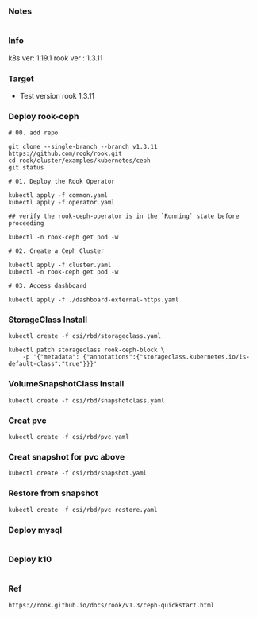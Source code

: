 ###  Notes
```
```

### Info
k8s ver: 1.19.1
rook ver : 1.3.11

### Target
- Test version rook 1.3.11

### Deploy rook-ceph
```
# 00. add repo

git clone --single-branch --branch v1.3.11 https://github.com/rook/rook.git
cd rook/cluster/examples/kubernetes/ceph
git status

# 01. Deploy the Rook Operator

kubectl apply -f common.yaml
kubectl apply -f operator.yaml

## verify the rook-ceph-operator is in the `Running` state before proceeding

kubectl -n rook-ceph get pod -w

# 02. Create a Ceph Cluster

kubectl apply -f cluster.yaml
kubectl -n rook-ceph get pod -w

# 03. Access dashboard

kubectl apply -f ./dashboard-external-https.yaml

```

### StorageClass Install
```
kubectl create -f csi/rbd/storageclass.yaml

kubectl patch storageclass rook-ceph-block \
    -p '{"metadata": {"annotations":{"storageclass.kubernetes.io/is-default-class":"true"}}}'

```

### VolumeSnapshotClass Install
```
kubectl create -f csi/rbd/snapshotclass.yaml
```

### Creat pvc
```
kubectl create -f csi/rbd/pvc.yaml
```

### Creat snapshot for pvc above
```
kubectl create -f csi/rbd/snapshot.yaml
```

### Restore from snapshot
```
kubectl create -f csi/rbd/pvc-restore.yaml
```

### Deploy mysql
```
```

### Deploy k10
```
```

### Ref
```
https://rook.github.io/docs/rook/v1.3/ceph-quickstart.html

```